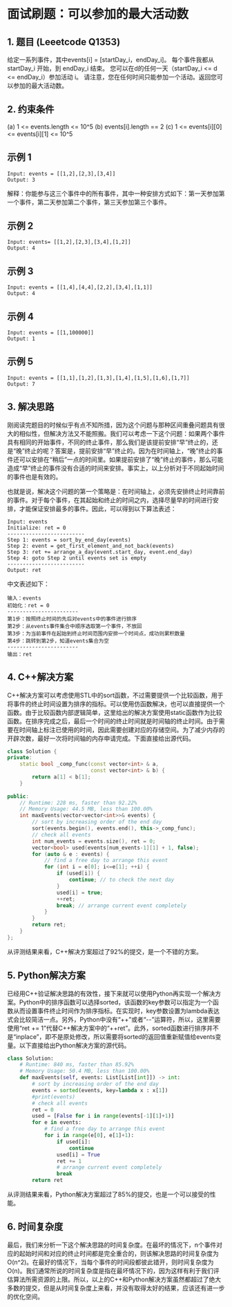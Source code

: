 # 面试刷题：可以参加的最大活动数

## 1. 题目 (Leeetcode Q1353)

给定一系列事件，其中events[i] = [startDay_i，endDay_i]。
每个事件我都从 startDay_i 开始，到 endDay_i 结束。
您可以在d的任何一天（startDay_i <= d <= endDay_i）参加活动 i。
请注意，您在任何时间只能参加一个活动。返回您可以参加的最大活动数。

## 2. 约束条件

(a) 1 <= events.length <= 10^5
(b) events[i].length == 2
(c) 1 <= events[i][0] <= events[i][1] <= 10^5

## 示例 1

```
Input: events = [[1,2],[2,3],[3,4]]
Output: 3
```

解释：你能参与这三个事件中的所有事件，其中一种安排方式如下：第一天参加第一个事件，第二天参加第二个事件，第三天参加第三个事件。

## 示例 2

```
Input: events= [[1,2],[2,3],[3,4],[1,2]]
Output: 4
```

## 示例 3

```
Input: events = [[1,4],[4,4],[2,2],[3,4],[1,1]]
Output: 4
```

## 示例 4

```
Input: events = [[1,100000]]
Output: 1
```

## 示例 5

```
Input: events = [[1,1],[1,2],[1,3],[1,4],[1,5],[1,6],[1,7]]
Output: 7
```

## 3. 解决思路

刚阅读完题目的时候似乎有点不知所措，因为这个问题与那种区间重叠问题具有很大的相似性，但解决方法又不能照搬。我们可以考虑一下这个问题：如果两个事件具有相同的开始事件，不同的终止事件，那么我们是该提前安排“早”终止的，还是“晚”终止的呢？答案是，提前安排“早”终止的。因为在时间轴上，“晚”终止的事件还可以安排在“稍后”一点的时间里。如果提前安排了“晚”终止的事件，那么可能造成“早”终止的事件没有合适的时间来安排。事实上，以上分析对于不同起始时间的事件也是有效的。

也就是说，解决这个问题的第一个策略是：在时间轴上，必须先安排终止时间靠前的事件。对于每个事件，在其起始和终止的时间之内，选择尽量早的时间进行安排，才能保证安排最多的事件。因此，可以得到以下算法表述：

```
Input: events
Initialize: ret = 0
-------------------------
Step 1: events = sort_by_end_day(events)
Step 2: event = get_first_element_and_not_back(events)
Step 3: ret += arrange_a_day(event.start_day, event.end_day)
Step 4: goto Step 2 until events set is empty
-------------------------
Output: ret
```

中文表述如下：

```
输入：events
初始化：ret = 0
-----------------------
第1步：按照终止时间的先后对events中的事件进行排序
第2步：从events事件集合中顺序选取第一个事件，不放回
第3步：为当前事件在起始到终止时间范围内安排一个时间点，成功则累积数量
第4步：跳转到第2步，知道events集合为空
-----------------------
输出：ret
```

## 4. C++解决方案

C++解决方案可以考虑使用STL中的sort函数，不过需要提供一个比较函数，用于将事件的终止时间设置为排序的指标。可以使用仿函数解决，也可以直接提供一个函数。由于比较函数内部逻辑简单，这里给出的解决方案使用static函数作为比较函数。在排序完成之后，最后一个时间的终止时间就是时间轴的终止时间。由于需要在时间轴上标注已使用的时间，因此需要创建对应的存储空间。为了减少内存的开辟次数，最好一次将时间轴的内存申请完成。下面直接给出源代码。

```C++
class Solution {
private:
    static bool _comp_func(const vector<int> & a, 
                           const vector<int> & b) {
        return a[1] < b[1];
    }
    
public:
    // Runtime: 228 ms, faster than 92.22%
    // Memory Usage: 44.5 MB, less than 100.00%
    int maxEvents(vector<vector<int>>& events) {
        // sort by increasing order of the end day
        sort(events.begin(), events.end(), this->_comp_func);
        // check all events
        int num_events = events.size(), ret = 0;
        vector<bool> used(events[num_events-1][1] + 1, false);
        for (auto & e : events) {
            // find a free day to arrange this event
            for (int i = e[0]; i<=e[1]; ++i) {
                if (used[i]) {
                    continue; // to check the next day
                }
                used[i] = true;
                ++ret;
                break; // arrange current event completely
            }
        }
        return ret;
    }
};
```

从评测结果来看，C++解决方案超过了92%的提交，是一个不错的方案。

## 5. Python解决方案

已经用C++验证解决思路的有效性，接下来就可以使用Python再实现一个解决方案。Python中的排序函数可以选择sorted，该函数的key参数可以指定为一个函数从而设置事件终止时间作为排序指标。在实现时，key参数设置为lambda表达式会比较简洁一点。另外，Python中没有“++”或者“--”运算符，所以，这里需要使用“ret += 1”代替C++解决方案中的“++ret”。此外，sorted函数进行排序并不是“inplace”，即不是原处修改，所以需要将sorted的返回值重新赋值给events变量。以下直接给出Python解决方案的源代码。

```Python
class Solution:
    # Runtime: 840 ms, faster than 85.92%
    # Memory Usage: 50.4 MB, less than 100.00%
    def maxEvents(self, events: List[List[int]]) -> int:
        # sort by increasing order of the end day
        events = sorted(events, key=lambda x : x[1])
        #print(events)
        # check all events 
        ret = 0
        used = [False for i in range(events[-1][1]+1)]
        for e in events:
            # find a free day to arrange this event
            for i in range(e[0], e[1]+1):
                if used[i]:
                    continue
                used[i] = True
                ret += 1
                # arrange current event completely
                break
        return ret
```

从评测结果来看，Python解决方案超过了85%的提交，也是一个可以接受的性能。

## 6. 时间复杂度

最后，我们来分析一下这个解决思路的时间复杂度。在最坏的情况下，n个事件对应的起始时间和对应的终止时间都是完全重合的，则该解决思路的时间复杂度为 O(n^2)。在最好的情况下，当每个事件的时间段都彼此错开，则时间复杂度为 O(n)。我们通常所说的时间复杂度是指在最坏情况下的，因为这样有利于我们评估算法所需资源的上限。所以，以上的C++和Python解决方案虽然都超过了绝大多数的提交，但是从时间复杂度上来看，并没有取得太好的结果，应该还有进一步的优化空间。
